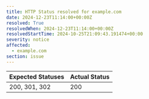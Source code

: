 ```yaml
---
title: HTTP Status resolved for example.com
date: 2024-12-23T11:14:00+00:00Z
resolved: True
resolvedWhen: 2024-12-23T11:14:00+00:00Z
resolvedStartTime: 2024-10-25T21:09:43.191474+00:00
severity: notice
affected:
  - example.com
section: issue
---
```


| Expected Statuses | Actual Status  |
|-------------------|----------------|
| 200, 301, 302 | 200 |
